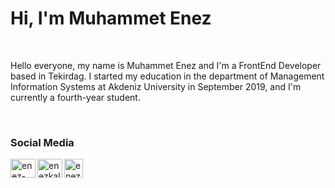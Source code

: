 <h1 align="left">Hi, I'm Muhammet Enez</h1>
<br/>
<p align="left">Hello everyone, my name is Muhammet Enez and I'm a FrontEnd Developer based in Tekirdag. I started my education in the department of Management Information Systems at Akdeniz University in September 2019, and I'm currently a fourth-year student.</p>
<br/>
<h3>Social Media</h3>
<p align="left">
<a href="https://linkedin.com/in/enes-kalkann" target="blank"><img align="left" src="https://raw.githubusercontent.com/rahuldkjain/github-profile-readme-generator/master/src/images/icons/Social/linked-in-alt.svg" alt="enez-kalkann" height="30" width="40" /></a>
<a href="https://instagram.com/eneskalkan" target="blank"><img align="left" src="https://raw.githubusercontent.com/rahuldkjain/github-profile-readme-generator/master/src/images/icons/Social/instagram.svg" alt="enezkalkan" height="30" width="40" /></a>
  <a href="https://open.spotify.com/user/35oykqp0galk5aif7hv6tfso2" target="blank"><img align="left" src="https://play-lh.googleusercontent.com/UrY7BAZ-XfXGpfkeWg0zCCeo-7ras4DCoRalC_WXXWTK9q5b0Iw7B0YQMsVxZaNB7DM" alt="enez-kalkann" height="30" width="30" /></a>
</p>






